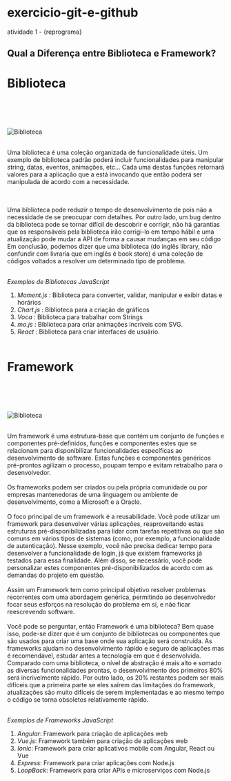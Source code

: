 # exercicio-git-e-github
atividade 1 -  {reprograma}

## Qual a Diferença entre Biblioteca e Framework? <h2>

# **Biblioteca** <h1>
<br> <br> 

 ![Biblioteca](https://aguiarbuenosaires.com/wp-content/uploads/2015/04/Livraria_ateneo_2-800x541.jpg)

<br>
Uma biblioteca é uma coleção organizada de funcionalidade úteis. Um exemplo de biblioteca padrão poderá incluir funcionalidades para manipular string, datas, eventos, animações, etc… Cada uma destas funções retornará valores para a aplicação que a está invocando que então poderá ser manipulada de acordo com a necessidade.

<br> <br>
Uma biblioteca pode reduzir o tempo de desenvolvimento de pois não a necessidade de se preocupar com detalhes. Por outro lado, um bug dentro da biblioteca pode se tornar difícil de descobrir e corrigir, não há garantias que os responsáveis pela biblioteca irão corrigi-lo em tempo hábil e uma atualização pode mudar a API de forma a causar mudanças em seu código
Em conclusão, podemos dizer que uma biblioteca (do inglês library, não confundir com livraria que em inglês é book store) é uma coleção de códigos voltados a resolver um determinado tipo de problema.
<br> <br>

*Exemplos de Bibliotecas JavaScript*
<br>
1. *Moment.js* : Biblioteca para converter, validar, manipular e exibir datas e horários
2. *Chart.js* : Biblioteca para a criação de gráficos
3. *Voca* : Biblioteca para trabalhar com Strings
4. *mo.js* : Biblioteca para criar animações incríveis com SVG. 
5. *React* : Biblioteca para criar interfaces de usuário. 
<br> <br>

# **Framework** <h1>
<br> <br>

 ![Biblioteca](https://blog.dankicode.com/wp-content/uploads/2018/03/como-um-framework-funciona.png)

 <br>
Um framework é uma estrutura-base que contém um conjunto de funções e componentes pré-definidos, funções e componentes estes que se relacionam para disponibilizar funcionalidades específicas ao desenvolvimento de software. Estas funções e componentes genéricos pré-prontos agilizam o processo, poupam tempo e evitam retrabalho para o desenvolvedor.
<br> <br>
Os frameworks podem ser criados ou pela própria comunidade ou por empresas mantenedoras de uma linguagem ou ambiente de desenvolvimento, como a Microsoft e a Oracle.
<br> <br>
O foco principal de um framework é a reusabilidade. Você pode utilizar um framework para desenvolver várias aplicações, reaproveitando estas estruturas pré-disponibilizadas para lidar com tarefas repetitivas ou que são comuns em vários tipos de sistemas (como, por exemplo, a funcionalidade de autenticação). Nesse exemplo, você não precisa dedicar tempo para desenvolver a funcionalidade de login, já que existem frameworks já testados para essa finalidade. Além disso, se necessário, você pode personalizar estes componentes pré-disponibilizados de acordo com as demandas do projeto em questão.
<br> <br>
Assim um Framework tem como principal objetivo resolver problemas recorrentes com uma abordagem genérica, permitindo ao desenvolvedor focar seus esforços na resolução do problema em si, e não ficar reescrevendo software.
<br> <br>
 Você pode se perguntar, então Framework é uma biblioteca? Bem quase isso, pode-se dizer que é um conjunto de bibliotecas ou componentes que são usados para criar uma base onde sua aplicação será construída. As frameworks ajudam no desenvolvimento rápido e seguro de aplicações mas é recomendável, estudar antes a tecnologia em que é desenvolvida. Comparado com uma biblioteca, o nível de abstração é mais alto e somado as diversas funcionalidades prontas, o desenvolvimento dos primeiros 80% será incrivelmente rápido. Por outro lado, os 20% restantes podem ser mais difíceis que a primeira parte se eles saírem das limitações do framework, atualizações são muito difíceis de serem implementadas e ao mesmo tempo o código se torna obsoletos relativamente rápido.
<br> <br>

*Exemplos de Frameworks JavaScript*
<br>
1. *Angular*: Framework para criação de aplicações web
2. *Vue.js*: Framework também para criação de aplicações web
3. *Ionic*: Framework para criar aplicativos mobile com Angular, React ou Vue
4. *Express*: Framework para criar aplicações com Node.js
5. *LoopBack*: Framework para criar APIs e microserviços com Node.js